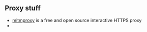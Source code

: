 ## Proxy stuff
* [mitmproxy](https://mitmproxy.org/) is a free and open source interactive HTTPS proxy
* 